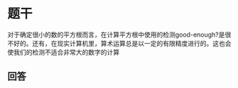# 题干

对于确定很小的数的平方根而言，在计算平方根中使用的检测good-enough?是很不好的。还有，在现实计算机里，算术运算总是以一定的有限精度进行的。这也会使我们的检测不适合非常大的数字的计算

## 回答

